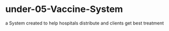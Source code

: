 # under-05-Vaccine-System
a System created to help hospitals distribute and clients get best treatment
